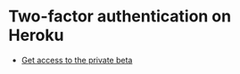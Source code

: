 # Two-factor authentication on Heroku

- [Get access to the private beta](https://beta.heroku.com/2fa)
